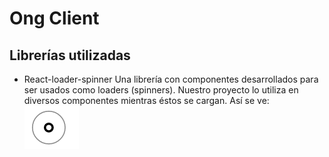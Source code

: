 # Ong Client

## Librerías utilizadas

- React-loader-spinner
  Una librería con componentes desarrollados para ser usados como loaders (spinners). Nuestro proyecto lo utiliza en diversos componentes mientras éstos se cargan.
  Así se ve:
  ![Spinner](./public/images/spinner-screenshot.png "Spinner")
